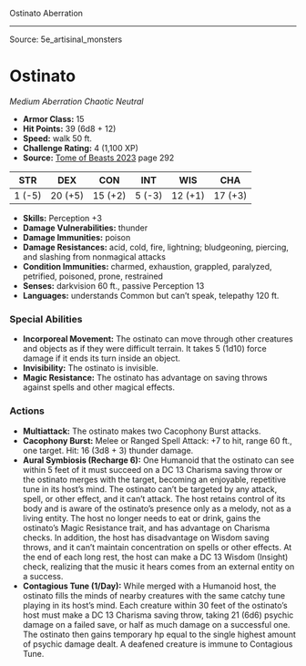 <MonsterName/>Ostinato</MonsterName>
<CreatureType/>Aberration</CreatureType>



---

Source: 5e_artisinal_monsters

# Ostinato

*Medium* *Aberration* *Chaotic Neutral*

- **Armor Class:** 15
- **Hit Points:** 39 (6d8 + 12)
- **Speed:** walk 50 ft.
- **Challenge Rating:** 4 (1,100 XP)
- **Source:** [Tome of Beasts 2023](https://koboldpress.com/kpstore/product/tome-of-beasts-1-2023-edition/) page 292

| STR | DEX | CON | INT | WIS | CHA |
| --- | --- | --- | --- | --- | --- |
| 1 (-5) | 20 (+5) | 15 (+2) | 5 (-3) | 12 (+1) | 17 (+3) |

- **Skills:** Perception +3
- **Damage Vulnerabilities:** thunder
- **Damage Immunities:** poison
- **Damage Resistances:** acid, cold, fire, lightning; bludgeoning, piercing, and slashing from nonmagical attacks
- **Condition Immunities:** charmed, exhaustion, grappled, paralyzed, petrified, poisoned, prone, restrained
- **Senses:** darkvision 60 ft., passive Perception 13
- **Languages:** understands Common but can’t speak, telepathy 120 ft.

### Special Abilities

- **Incorporeal Movement:** The ostinato can move through other creatures and objects as if they were difficult terrain. It takes 5 (1d10) force damage if it ends its turn inside an object.
- **Invisibility:** The ostinato is invisible.
- **Magic Resistance:** The ostinato has advantage on saving throws against spells and other magical effects.

### Actions

- **Multiattack:** The ostinato makes two Cacophony Burst attacks.
- **Cacophony Burst:** Melee or Ranged Spell Attack: +7 to hit, range 60 ft., one target. Hit: 16 (3d8 + 3) thunder damage.
- **Aural Symbiosis (Recharge 6):** One Humanoid that the ostinato can see within 5 feet of it must succeed on a DC 13 Charisma saving throw or the ostinato merges with the target, becoming an enjoyable, repetitive tune in its host’s mind. The ostinato can’t be targeted by any attack, spell, or other effect, and it can’t attack. The host retains control of its body and is aware of the ostinato’s presence only as a melody, not as a living entity. The host no longer needs to eat or drink, gains the ostinato’s Magic Resistance trait, and has advantage on Charisma checks. In addition, the host has disadvantage on Wisdom saving throws, and it can’t maintain concentration on spells or other effects. At the end of each long rest, the host can make a DC 13 Wisdom (Insight) check, realizing that the music it hears comes from an external entity on a success.
- **Contagious Tune (1/Day):** While merged with a Humanoid host, the ostinato fills the minds of nearby creatures with the same catchy tune playing in its host’s mind. Each creature within 30 feet of the ostinato’s host must make a DC 13 Charisma saving throw, taking 21 (6d6) psychic damage on a failed save, or half as much damage on a successful one. The ostinato then gains temporary hp equal to the single highest amount of psychic damage dealt. A deafened creature is immune to Contagious Tune.



